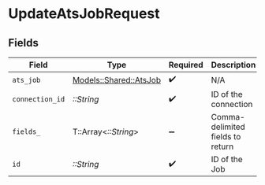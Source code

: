 # UpdateAtsJobRequest


## Fields

| Field                                                   | Type                                                    | Required                                                | Description                                             |
| ------------------------------------------------------- | ------------------------------------------------------- | ------------------------------------------------------- | ------------------------------------------------------- |
| `ats_job`                                               | [Models::Shared::AtsJob](../../models/shared/atsjob.md) | :heavy_check_mark:                                      | N/A                                                     |
| `connection_id`                                         | *::String*                                              | :heavy_check_mark:                                      | ID of the connection                                    |
| `fields_`                                               | T::Array<*::String*>                                    | :heavy_minus_sign:                                      | Comma-delimited fields to return                        |
| `id`                                                    | *::String*                                              | :heavy_check_mark:                                      | ID of the Job                                           |
